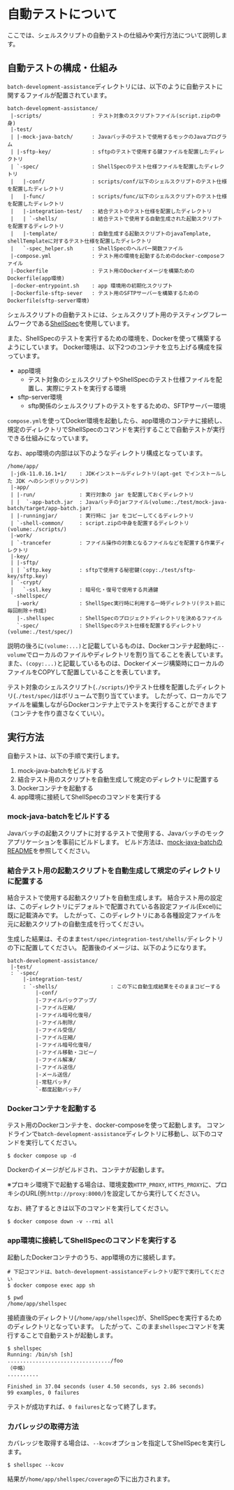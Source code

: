 # 自動テストについて

ここでは、シェルスクリプトの自動テストの仕組みや実行方法について説明します。

## 自動テストの構成・仕組み

`batch-development-assistance`ディレクトリには、以下のように自動テストに関するファイルが配置されています。

```
batch-development-assistance/
 |-scripts/                : テスト対象のスクリプトファイル(script.zipの中身)
 |-test/
 | |-mock-java-batch/      : Javaバッチのテストで使用するモックのJavaプログラム
 | |-sftp-key/             : sftpのテストで使用する鍵ファイルを配置したディレクトリ
 | `-spec/                 : ShellSpecのテスト仕様ファイルを配置したディレクトリ
 |   |-conf/               : scripts/conf/以下のシェルスクリプトのテスト仕様を配置したディレクトリ
 |   |-func/               : scripts/func/以下のシェルスクリプトのテスト仕様を配置したディレクトリ
 |   |-integration-test/   : 結合テストのテスト仕様を配置したディレクトリ
 |   | `-shells/           : 結合テストで使用する自動生成された起動スクリプトを配置するディレクトリ
 |   |-template/           : 自動生成する起動スクリプトのjavaTemplate, shellTemplateに対するテスト仕様を配置したディレクトリ
 |   `-spec_helper.sh      : ShellSpecのヘルパー関数ファイル
 |-compose.yml             : テスト用の環境を起動するためのdocker-composeファイル
 |-Dockerfile              : テスト用のDockerイメージを構築ためのDockerfile(app環境)
 |-docker-entrypoint.sh    : app 環境用の初期化スクリプト
 |-Dockerfile-sftp-sever   : テスト用のSFTPサーバーを構築するためのDockerfile(sftp-server環境)
```

シェルスクリプトの自動テストには、シェルスクリプト用のテスティングフレームワークである[ShellSpec](https://github.com/shellspec/shellspec)を使用しています。

また、ShellSpecのテストを実行するための環境を、Dockerを使って構築するようにしています。
Docker環境は、以下2つのコンテナを立ち上げる構成を採っています。

- app環境
    - テスト対象のシェルスクリプトやShellSpecのテスト仕様ファイルを配置し、実際にテストを実行する環境
- sftp-server環境
    - sftp関係のシェルスクリプトのテストをするための、SFTPサーバー環境

`compose.yml`を使ってDocker環境を起動したら、app環境のコンテナに接続し、規定のディレクトリでShellSpecのコマンドを実行することで自動テストが実行できる仕組みになっています。

なお、app環境の内部は以下のようなディレクトリ構成となっています。

```
/home/app/
 |-jdk-11.0.16.1+1/    : JDKインストールディレクトリ(apt-get でインストールした JDK へのシンボリックリンク)
 |-app/
 | |-run/              : 実行対象の jar を配置しておくディレクトリ
 | |  `-app-batch.jar  : Javaバッチのjarファイル(volume:./test/mock-java-batch/target/app-batch.jar)
 | |-runningjar/       : 実行時に jar をコピーしてくるディレクトリ
 | `-shell-common/     : script.zipの中身を配置するディレクトリ(volume:./scripts/)
 |-work/
 | `-trancefer         : ファイル操作の対象となるファイルなどを配置する作業ディレクトリ
 |-key/
 | |-sftp/
 | | `sftp.key         : sftpで使用する秘密鍵(copy:./test/sftp-key/sftp.key)
 | `-crypt/
 |   `-ssl.key         : 暗号化・復号で使用する共通鍵
 `-shellspec/
   |-work/             : ShellSpec実行時に利用する一時ディレクトリ(テスト前に毎回削除＋作成)
   |-.shellspec        : ShellSpecのプロジェクトディレクトリを決めるファイル
   `-spec/             : ShellSpecのテスト仕様を配置するディレクトリ(volume:./test/spec/)
```

説明の後ろに`(volume:...)`と記載しているものは、Dockerコンテナ起動時に`--volume`でローカルのファイルやディレクトリを割り当てることを表しています。
また、`(copy:...)`と記載しているものは、Dockerイメージ構築時にローカルのファイルをCOPYして配置していることを表しています。

テスト対象のシェルスクリプト(`./scripts/`)やテスト仕様を配置したディレクトリ(`./test/spec/`)はボリュームで割り当てています。
したがって、ローカルでファイルを編集しながらDockerコンテナ上でテストを実行することができます（コンテナを作り直さなくていい）。


## 実行方法

自動テストは、以下の手順で実行します。

1. mock-java-batchをビルドする
2. 結合テスト用のスクリプトを自動生成して規定のディレクトリに配置する
3. Dockerコンテナを起動する
4. app環境に接続してShellSpecのコマンドを実行する

### mock-java-batchをビルドする

Javaバッチの起動スクリプトに対するテストで使用する、Javaバッチのモックアプリケーションを事前にビルドします。
ビルド方法は、[mock-java-batchのREADME](test/mock-java-batch/README.md)を参照してください。

### 結合テスト用の起動スクリプトを自動生成して規定のディレクトリに配置する

結合テストで使用する起動スクリプトを自動生成します。
結合テスト用の設定は、このディレクトリにデフォルトで配置されている各設定ファイル(Excel)に既に記載済みです。
したがって、このディレクトリにある各種設定ファイルを元に起動スクリプトの自動生成を行ってください。

生成した結果は、そのまま`test/spec/integration-test/shells/`ディレクトリの下に配置してください。
配置後のイメージは、以下のようになります。

```
batch-development-assistance/
 |-test/
 : `-spec/
     |-integration-test/
     : `-shells/                 : この下に自動生成結果をそのままコピーする
         |-conf/
         |-ファイルバックアップ/
         |-ファイル圧縮/
         |-ファイル暗号化復号/
         |-ファイル削除/
         |-ファイル受信/
         |-ファイル圧縮/
         |-ファイル暗号化復号/
         |-ファイル移動・コピー/
         |-ファイル解凍/
         |-ファイル送信/
         |-メール送信/
         |-常駐バッチ/
         `-都度起動バッチ/
```

### Dockerコンテナを起動する

テスト用のDockerコンテナを、docker-composeを使って起動します。
コマンドラインで`batch-development-assistance`ディレクトリに移動し、以下のコマンドを実行してください。

```
$ docker compose up -d
```

Dockerのイメージがビルドされ、コンテナが起動します。

※プロキシ環境下で起動する場合は、環境変数`HTTP_PROXY`, `HTTPS_PROXY`に、プロキシのURL(例:`http://proxy:8000/`)を設定してから実行してください。

なお、終了するときは以下のコマンドを実行してください。

```
$ docker compose down -v --rmi all
```

### app環境に接続してShellSpecのコマンドを実行する

起動したDockerコンテナのうち、app環境の方に接続します。

```
# 下記コマンドは、batch-development-assistanceディレクトリ配下で実行してください
$ docker compose exec app sh

$ pwd
/home/app/shellspec
```

接続直後のディレクトリ(`/home/app/shellspec`)が、ShellSpecを実行するためのディレクトリとなっています。
したがって、このまま`shellspec`コマンドを実行することで自動テストが起動します。

```
$ shellspec
Running: /bin/sh [sh]
................................./foo
（中略）
..........

Finished in 37.04 seconds (user 4.50 seconds, sys 2.86 seconds)
99 examples, 0 failures
```

テストが成功すれば、`0 failures`となって終了します。

### カバレッジの取得方法

カバレッジを取得する場合は、`--kcov`オプションを指定してShellSpecを実行します。

```
$ shellspec --kcov
```

結果が`/home/app/shellspec/coverage`の下に出力されます。
